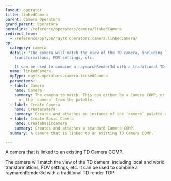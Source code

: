 ```yaml
---
layout: operator
title: linkedCamera
parent: Camera Operators
grand_parent: Operators
permalink: /reference/operators/camera/linkedCamera
redirect_from:
  - /reference/opType/raytk.operators.camera.linkedCamera/
op:
  category: camera
  detail: 'The camera will match the view of the TD camera, including local and world
    transformations, FOV settings, etc.

    It can be used to combine a raymarchRender3d with a traditional TD render TOP.'
  name: linkedCamera
  opType: raytk.operators.camera.linkedCamera
  parameters:
  - label: Camera
    name: Camera
    summary: The camera to match. This can either be a Camera COMP, or an arcBallCamera,
      or the `camera` from the palette.
  - label: Create Camera
    name: Createcamera
    summary: Creates and attaches an instance of the `camera` palette component.
  - label: Create Basic Camera
    name: Createbasiccamera
    summary: Creates and attaches a standard Camera COMP.
  summary: A camera that is linked to an existing TD Camera COMP.

---
```



A camera that is linked to an existing TD Camera COMP.

The camera will match the view of the TD camera, including local and world transformations, FOV settings, etc.
It can be used to combine a raymarchRender3d with a traditional TD render TOP.